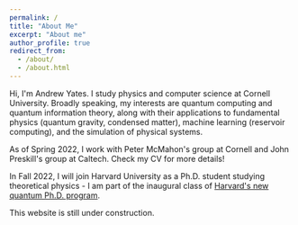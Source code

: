 ```yaml
---
permalink: /
title: "About Me"
excerpt: "About me"
author_profile: true
redirect_from: 
  - /about/
  - /about.html
---
```


Hi, I'm Andrew Yates. I study physics and computer science at Cornell University. Broadly speaking, my interests are quantum computing and quantum information theory, along with their applications to fundamental physics (quantum gravity, condensed matter), machine learning (reservoir computing), and the simulation of physical systems.  

As of Spring 2022, I work with Peter McMahon's group at Cornell and John Preskill's group at Caltech. Check my CV for more details!  

In Fall 2022, I will join Harvard University as a Ph.D. student studying theoretical physics - I am part of the inaugural class of [Harvard's new quantum Ph.D. program](https://news.harvard.edu/gazette/story/2021/04/harvard-launches-new-ph-d-program-in-quantum-science/).  

This website is still under construction.
